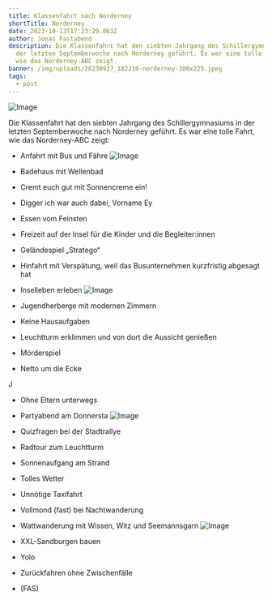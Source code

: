 ```yaml
---
title: Klassenfahrt nach Norderney
shortTitle: Norderney
date: 2023-10-13T17:23:29.063Z
author: Jonas Fastabend
description: Die Klassenfahrt hat den siebten Jahrgang des Schillergymnasiums in
  der letzten Septemberwoche nach Norderney geführt. Es war eine tolle Fahrt,
  wie das Norderney-ABC zeigt.
banner: /img/uploads/20230927_182210-norderney-300x225.jpeg
tags:
  - post
---
```

![Image](/img/uploads/20230926_122401-NORDERNEY-1180x885.jpeg)

Die Klassenfahrt hat den siebten Jahrgang des Schillergymnasiums in der letzten Septemberwoche nach Norderney geführt. Es war eine tolle Fahrt, wie das Norderney-ABC zeigt:

- Anfahrt mit Bus und Fähre
![Image](/img/uploads/20230927_182210-NORDERNEY-300x225.jpeg)

- Badehaus mit Wellenbad
- Cremt euch gut mit Sonnencreme ein!
- Digger ich war auch dabei, Vorname Ey
- Essen vom Feinsten
- Freizeit auf der Insel für die Kinder und die Begleiter:innen
- Geländespiel „Stratego“
- Hinfahrt mit Verspätung, weil das Busunternehmen kurzfristig abgesagt hat
- Inselleben erleben
![Image](/img/uploads/IMG_20230926_162817-300x225.jpg)

- Jugendherberge mit modernen Zimmern
- Keine Hausaufgaben
- Leuchtturm erklimmen und von dort die Aussicht genießen
- Mörderspiel
- Netto um die Ecke

J
- Ohne Eltern unterwegs
- Partyabend am Donnersta
![Image](/img/uploads/20230926_102851-NORDERNEY-300x225.jpeg)

- Quizfragen bei der Stadtrallye
- Radtour zum Leuchtturm
- Sonnenaufgang am Strand
- Tolles Wetter
- Unnötige Taxifahrt
- Vollmond (fast) bei Nachtwanderung
- Wattwanderung mit Wissen, Witz und Seemannsgarn
![Image](/img/uploads/20230927_181737-NORDERNEY-300x225.jpeg)

- XXL-Sandburgen bauen
- Yolo
- Zurückfahren ohne Zwischenfälle
- (FAS)
